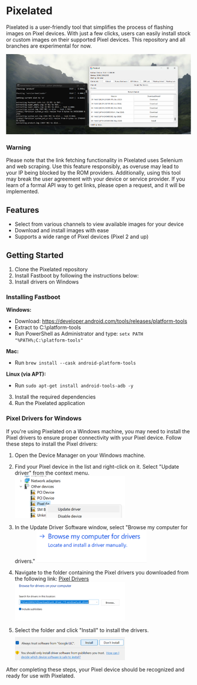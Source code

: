 # Pixelated
Pixelated is a user-friendly tool that simplifies the process of flashing images on Pixel devices. With just a few clicks, users can easily install stock or custom images on their supported Pixel devices.
This repository and all branches are experimental for now.

![Example Image](images/demo.png)

### Warning
Please note that the link fetching functionality in Pixelated uses Selenium and web scraping. Use this feature responsibly, as overuse may lead to your IP being blocked by the ROM providers. Additionally, using this tool may break the user agreement with your device or service provider. If you learn of a formal API way to get links, please open a request, and it will be implemented.

## Features
- Select from various channels to view available images for your device
- Download and install images with ease
- Supports a wide range of Pixel devices (Pixel 2 and up)

## Getting Started
1. Clone the Pixelated repository
2. Install Fastboot by following the instructions below:
3. Install drivers on Windows

### Installing Fastboot

**Windows:**
- Download: https://developer.android.com/tools/releases/platform-tools
- Extract to C:\platform-tools
- Run PowerShell as Administrator and type: `setx PATH "%PATH%;C:\platform-tools"`

**Mac:**
- Run `brew install --cask android-platform-tools`

**Linux (via APT):**
- Run `sudo apt-get install android-tools-adb -y`

3. Install the required dependencies
4. Run the Pixelated application

### Pixel Drivers for Windows
If you're using Pixelated on a Windows machine, you may need to install the Pixel drivers to ensure proper connectivity with your Pixel device. Follow these steps to install the Pixel drivers:

1. Open the Device Manager on your Windows machine.

2. Find your Pixel device in the list and right-click on it. Select "Update driver" from the context menu.
   <img src="images/device_manager.png" alt="Update Driver" width="300">

3. In the Update Driver Software window, select "Browse my computer for drivers."
   <img src="images/browse_drivers.png" alt="Browse Drivers" width="300">

4. Navigate to the folder containing the Pixel drivers you downloaded from the following link:
   [Pixel Drivers](https://developer.android.com/studio/run/win-usb)
   <img src="images/setting_folder_to_driver.png" alt="Browse for Drivers" width="300">

5. Select the folder and click "Install" to install the drivers.
   <img src="images/install_drivers.png" alt="Install Drivers" width="300">

After completing these steps, your Pixel device should be recognized and ready for use with Pixelated.
